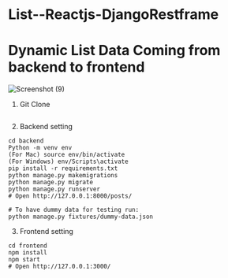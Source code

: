 # List--Reactjs-DjangoRestframe
# Dynamic List Data Coming from backend to frontend


![Screenshot (9)](https://user-images.githubusercontent.com/118424866/234658397-bd34ba84-6744-43af-97e1-3c6d0fb71f90.png)



1. Git Clone

```
```

2. Backend setting

```
cd backend
Python -m venv env
(For Mac) source env/bin/activate
(For Windows) env/Scripts\activate
pip install -r requirements.txt
python manage.py makemigrations
python manage.py migrate
python manage.py runserver
# Open http://127.0.0.1:8000/posts/

# To have dummy data for testing run:
python manage.py fixtures/dummy-data.json
```

3. Frontend setting

```
cd frontend
npm install
npm start
# Open http://127.0.0.1:3000/
```
